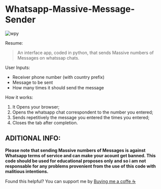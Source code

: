 # Whatsapp-Massive-Message-Sender

![wpy](https://user-images.githubusercontent.com/82287232/215190488-9487006a-4afb-4fcf-aafe-074d04c33348.png)

Resume:
> An interface app, coded in python, that sends Massive numbers of Messages on whatssap chats. 

User Inputs:
- Receiver phone number (with country prefix)
- Message to be sent
- How many times it should send the message

How it works:
1. It Opens your browser;
2. Opens the whatsapp chat correspondent to the number you entered;
3. Sends repetitively the message you entered the times you entered;
4. Closes the tab after completion.

## ADITIONAL INFO:
**Please note that sending Massive numbers of Messages is against Whatsapp terms of service and can make your acount get banned.
This code should be used for educational proposes only and so i am not responsable for any problems provenient from the use of this code with malitious intentions.**

Found this helpful? You can support me by [Buying me a coffe ☕ ](https://www.buymeacoffee.com/samukasamp)
